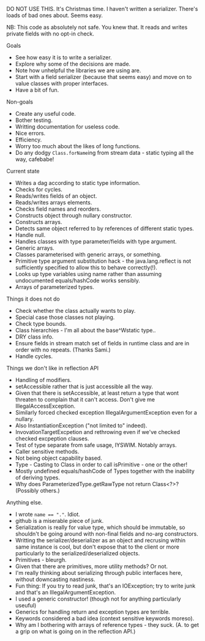 DO NOT USE THIS. It's Christmas time. I haven't written a serializer. There's loads of bad ones about. Seems easy.

NB: This code as absolutely not safe. You knew that. It reads and writes private fields with no opt-in check.

Goals

 - See how easy it is to write a serializer.
 - Explore why some of the decisions are made.
 - Note how unhelpful the libraries we are using are.
 - Start with a field serializer (because that seems easy) and move on to value classes with proper interfaces.
 - Have a bit of fun.

Non-goals

 - Create any useful code.
 - Bother testing.
 - Writting documentation for useless code.
 - Nice errors.
 - Efficiency.
 - Worry too much about the likes of long functions.
 - Do any dodgy `Class.forName`ing from stream data - static typing all the way, cafebabe!

Current state

 - Writes a dag according to static type information.
 - Checks for cycles.
 - Reads/writes fields of an object.
 - Reads/writes arrays elements.
 - Checks field names and reorders.
 - Constructs object through nullary constructor.
 - Constructs arrays.
 - Detects same object referred to by references of different static types.
 - Handle null.
 - Handles classes with type parameter/fields with type argument.
 - Generic arrays.
 - Classes parameterised with generic arrays, or something.
 - Primitive type argument substitution hack - the java.lang.reflect is not sufficiently specified to allow this to behave correctly(!).
 - Looks up type variables using name rather than assuming undocumented equals/hashCode works sensibly.
 - Arrays of parameterized types.

Things it does not do

 - Check whether the class actually wants to play.
 - Special case those classes not playing.
 - Check type bounds.
 - Class hierarchies - I'm all about the base^Wstatic type..
 - DRY class info.
 - Ensure fields in stream match set of fields in runtime class and are in order with no repeats. (Thanks Sami.) 
 - Handle cycles.

Things we don't like in reflection API

 - Handling of modifiers.
 - setAccessible rather that is just accessible all the way.
 - Given that there is setAccessible, at least return a type that wont threaten to complain that it can't access. Don't give me IllegalAccessException.
 - Similarly forced checked exception IllegalArgumentException even for a nullary.
 - Also InstantiationException ("not limited to" indeed).
 - InvovationTargetExcpetion and rethrowing even if we've checked checked excpeption clauses.
 - Test of type separate from safe usage, IYSWIM. Notably arrays.
 - Caller sensitive methods.
 - Not being object capability based. 
 - Type - Casting to Class in order to call isPrimitive - one or the other!
 - Mostly undefined equals/hashCode of Types together with the inability of deriving types.
 - Why does ParameterizedType.getRawType not return Class<?>? (Possibly others.)

Anything else.

 - I wrote `name == "."`. Idiot.
 - github is a miserable piece of junk.
 - Serialization is really for value type, which should be immutable, so shouldn't be going around with non-final fields and no-arg constructors.
 - Writting the serializer/deserializer as an object and recrusing within same instance is cool, but don't expose that to the client or more particularly to the serialized/deserialized objects.
 - Primitives - bleurgh.
 - Given that there are primitives, more utility methods? Or not.
 - I'm really thinking about serializing through public interfaces here, without downcasting nastiness.
 - Fun thing: If you try to read junk, that's an IOException; try to write junk and that's an IllegalArgumentException.
 - I used a generic constructor! (though not for anything particularly useuful)
 - Generics for handling return and exception types are terrible.
 - Keywords considered a bad idea (context sensitive keywords moreso).
 - Why am I bothering with arrays of reference types - they suck. (A. to get a grip on what is going on in the reflection API.)
